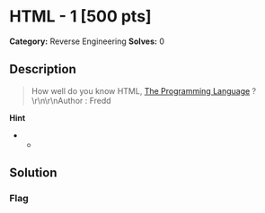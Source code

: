 # HTML - 1 [500 pts]

**Category:** Reverse Engineering
**Solves:** 0

## Description
>How well do you know HTML, [The Programming Language](https://html-lang.org/) ? \r\n\r\nAuthor : Fredd

**Hint**
* -

## Solution

### Flag


